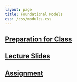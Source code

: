 ```yaml
---
layout: page
title: Foundational Models
css: /css/modules.css
---
```


## [Preparation for Class](PREP/FoundationalModels)

## [Lecture Slides](PPT/FoundationalModels.pptx)

## [Assignment](CE/FoundationalModels_CE1)
